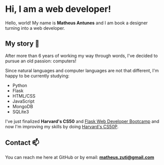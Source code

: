 
# Hi, I am a web developer!
Hello, world! My name is **Matheus Antunes** and I am book a designer turning into a web developer.

## My story  💬
After more than 6 years of working my way through words, I've decided to pursue an old passion: computers!

Since natural languages and computer languages are not that different, I'm happy to be currently studying:

* Python
* Flask
* HTML/CSS
* JavaScript
* MongoDB
* SQLite3

I've just finalized **Harvard's CS50** and [Flask Web Developer Bootcamp](https://www.udemy.com/course/web-developer-bootcamp-flask-python/) 
and now I'm improving my skills by doing [Harvard's CS50P](https://cs50.harvard.edu/python/2022/).

## Contact 📫
You can reach me here at GitHub or by email: **matheus.zuti@gmail.com**



